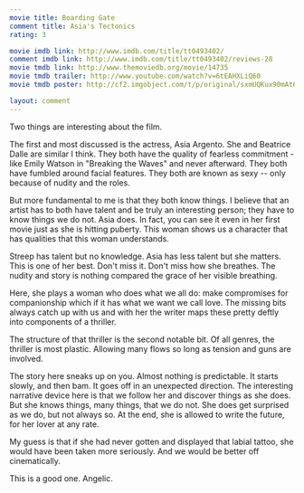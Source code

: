 ```yaml
---
movie title: Boarding Gate
comment title: Asia's Tectonics
rating: 3

movie imdb link: http://www.imdb.com/title/tt0493402/
comment imdb link: http://www.imdb.com/title/tt0493402/reviews-28
movie tmdb link: http://www.themoviedb.org/movie/14735
movie tmdb trailer: http://www.youtube.com/watch?v=6tEAHXLiQ60
movie tmdb poster: http://cf2.imgobject.com/t/p/original/sxmUQKux90mAt6w7dloFAvUEI84.jpg

layout: comment
---
```


Two things are interesting about the film.

The first and most discussed is the actress, Asia Argento. She and Beatrice Dalle are similar I think. They both have the quality of fearless commitment - like Emily Watson in "Breaking the Waves" and never afterward. They both have fumbled around facial features. They both are known as sexy -- only because of nudity and the roles.

But more fundamental to me is that they both know things. I believe that an artist has to both have talent and be truly an interesting person; they have to know things we do not. Asia does. In fact, you can see it even in her first movie just as she is hitting puberty. This woman shows us a character that has qualities that this woman understands. 

Streep has talent but no knowledge. Asia has less talent but she matters. This is one of her best. Don't miss it. Don't miss how she breathes. The nudity and story is nothing compared the grace of her visible breathing.

Here, she plays a woman who does what we all do: make compromises for companionship which if it has what we want we call love. The missing bits always catch up with us and with her the writer maps these pretty deftly into components of a thriller.

The structure of that thriller is the second notable bit. Of all genres, the thriller is most plastic. Allowing many flows so long as tension and guns are involved.

The story here sneaks up on you. Almost nothing is predictable. It starts slowly, and then bam. It goes off in an unexpected direction. The interesting narrative device here is that we follow her and discover things as she does. But she knows things, many things, that we do not. She does get surprised as we do, but not always so. At the end, she is allowed to write the future, for her lover at any rate.

My guess is that if she had never gotten and displayed that labial tattoo, she would have been taken more seriously. And we would be better off cinematically.

This is a good one. Angelic.